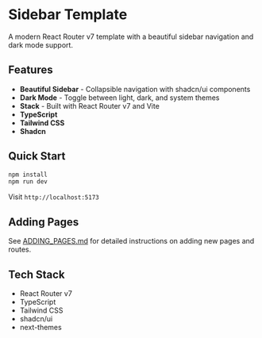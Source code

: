 # Sidebar Template

A modern React Router v7 template with a beautiful sidebar navigation and dark mode support.

## Features

- **Beautiful Sidebar** - Collapsible navigation with shadcn/ui components
- **Dark Mode** - Toggle between light, dark, and system themes
-  **Stack** - Built with React Router v7 and Vite
- **TypeScript** 
- **Tailwind CSS** 
- **Shadcn** 

## Quick Start

```bash
npm install
npm run dev
```

Visit `http://localhost:5173`

## Adding Pages

See [ADDING_PAGES.md](./ADDING_PAGES.md) for detailed instructions on adding new pages and routes.

## Tech Stack

- React Router v7
- TypeScript
- Tailwind CSS
- shadcn/ui
- next-themes
